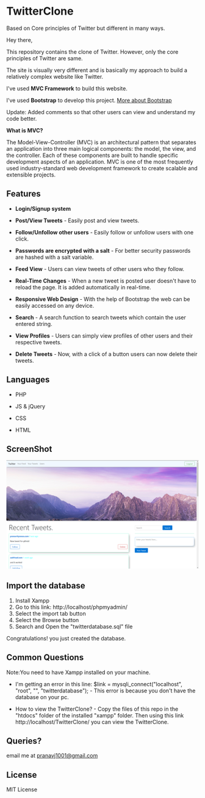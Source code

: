 # TwitterClone
Based on Core principles of Twitter but different in many ways.

Hey there, 

  This repository contains the clone of Twitter. 
  However, only the core principles of Twitter are same.
  
  The site is visually very different and is basically my approach to build a relatively complex website like Twitter.
  
  I've used **MVC Framework** to build this website.
  
  I've used **Bootstrap** to develop this project. [More about Bootstrap](http://getbootstrap.com/getting-started/)
  
  Update: Added comments so that other users can view and understand my code better.
  
**What is MVC?**

The Model-View-Controller (MVC) is an architectural pattern that separates an application into three main logical components: the model, the view, and the controller. Each of these components are built to handle specific development aspects of an application. MVC is one of the most frequently used industry-standard web development framework to create scalable and extensible projects.

## Features

* **Login/Signup system**

* **Post/View Tweets** - Easily post and view tweets.

* **Follow/Unfollow other users** - Easily follow or unfollow users with one click.

* **Passwords are encrypted with a salt** - For better security passwords are hashed with a salt variable.

* **Feed View** - Users can view tweets of other users who they follow.

* **Real-Time Changes** - When a new tweet is posted user doesn't have to reload the page. It is added automatically in real-time.

* **Responsive Web Design** - With the help of Bootstrap the web can be easily accessed on any device.

* **Search** - A search function to search tweets which contain the user entered string.

* **View Profiles** - Users can simply view profiles of other users and their respective tweets.

* **Delete Tweets** - Now, with a click of a button users can now delete their tweets.

## Languages

* PHP

* JS & jQuery

* CSS

* HTML

## ScreenShot

![Alt text](ScreenshotHomePage.png?raw=true "Home Page")


## Import the database

1. Install Xampp
2. Go to this link: http://localhost/phpmyadmin/
3. Select the import tab button
4. Select the Browse button
5. Search and Open the "twitterdatabase.sql" file

Congratulations! you just created the database.

## Common Questions

Note:You need to have Xampp installed on your machine.

* I'm getting an error in this line: $link = mysqli_connect("localhost", "root", "", "twitterdatabase"); - This error is because you don't have the database on your pc.

* How to view the TwitterClone? - Copy the files of this repo in the "htdocs" folder of the installed "xampp" folder. Then using this link http://localhost/TwitterClone/ you can view the TwitterClone.

## Queries?

email me at pranavj1001@gmail.com

## License

  MIT License
